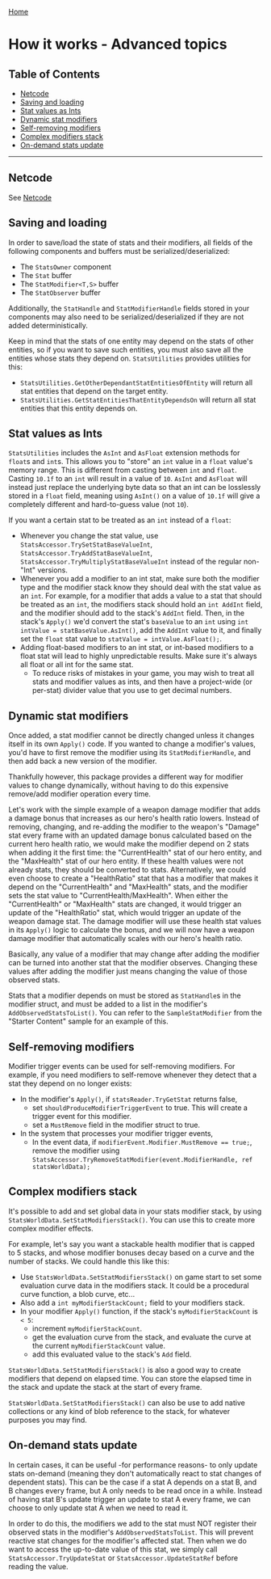 
[Home](../README.md)

# How it works - Advanced topics

## Table of Contents
* [Netcode](#netcode)
* [Saving and loading](#saving-and-loading)
* [Stat values as Ints](#stat-values-as-ints)
* [Dynamic stat modifiers](#dynamic-stat-modifiers)
* [Self-removing modifiers](#self-removing-modifiers)
* [Complex modifiers stack](#complex-modifiers-stack)
* [On-demand stats update](#stats-that-are-only-evaluared-on-demand)


---

## Netcode

See [Netcode](./advanced-netcode.md)


## Saving and loading

In order to save/load the state of stats and their modifiers, all fields of the following components and buffers must be serialized/deserialized:
* The `StatsOwner` component
* The `Stat` buffer
* The `StatModifier<T,S>` buffer
* The `StatObserver` buffer

Additionally, the `StatHandle` and `StatModifierHandle` fields stored in your components may also need to be serialized/deserialized if they are not added deterministically.

Keep in mind that the stats of one entity may depend on the stats of other entities, so if you want to save such entities, you must also save all the entities whose stats they depend on. `StatsUtilities` provides utilities for this:
* `StatsUtilities.GetOtherDependantStatEntitiesOfEntity` will return all stat entities that depend on the target entity.
* `StatsUtilities.GetStatEntitiesThatEntityDependsOn` will return all stat entities that this entity depends on.


## Stat values as Ints

`StatsUtilities` includes the `AsInt` and `AsFloat` extension methods for `float`s and `int`s. This allows you to "store" an `int` value in a `float` value's memory range. This is different from casting between `int` and `float`. Casting `10.1f` to an `int` will result in a value of `10`. `AsInt` and `AsFloat` will instead just replace the underlying byte data so that an int can be losslessly stored in a `float` field, meaning using `AsInt()` on a value of `10.1f` will give a completely different and hard-to-guess value (not `10`).

If you want a certain stat to be treated as an `int` instead of a `float`:
* Whenever you change the stat value, use `StatsAccessor.TrySetStatBaseValueInt`, `StatsAccessor.TryAddStatBaseValueInt`, `StatsAccessor.TryMultiplyStatBaseValueInt` instead of the regular non-"Int" versions.
* Whenever you add a modifier to an int stat, make sure both the modifier type and the modifier stack know they should deal with the stat value as an `int`. For example, for a modifier that adds a value to a stat that should be treated as an `int`, the modifiers stack should hold an `int AddInt` field, and the modifier should add to the stack's `AddInt` field. Then, in the stack's `Apply()` we'd convert the stat's `baseValue` to an `int` using `int intValue = statBaseValue.AsInt()`, add the `AddInt` value to it, and finally set the `float` stat value to `statValue = intValue.AsFloat();`.
* Adding float-based modifiers to an int stat, or int-based modifiers to a float stat will lead to highly unpredictable results. Make sure it's always all float or all int for the same stat.
    * To reduce risks of mistakes in your game, you may wish to treat all stats and modifier values as ints, and then have a project-wide (or per-stat) divider value that you use to get decimal numbers.


## Dynamic stat modifiers

Once added, a stat modifier cannot be directly changed unless it changes itself in its own `Apply()` code. If you wanted to change a modifier's values, you'd have to first remove the modifier using its `StatModifierHandle`, and then add back a new version of the modifier.

Thankfully however, this package provides a different way for modifier values to change dynamically, without having to do this expensive remove/add modifier operation every time. 

Let's work with the simple example of a weapon damage modifier that adds a damage bonus that increases as our hero's health ratio lowers. Instead of removing, changing, and re-adding the modifier to the weapon's "Damage" stat every frame with an updated damage bonus calculated based on the current hero health ratio, we would make the modifier depend on 2 stats when adding it the first time: the "CurrentHealth" stat of our hero entity, and the "MaxHealth" stat of our hero entity. If these health values were not already stats, they should be converted to stats. Alternatively, we could even choose to create a "HealthRatio" stat that has a modifier that makes it depend on the "CurrentHealth" and "MaxHealth" stats, and the modifier sets the stat value to "CurrentHealth/MaxHealth". When either the "CurrentHealth" or "MaxHealth" stats are changed, it would trigger an update of the "HealthRatio" stat, which would trigger an update of the weapon damage stat. The damage modifier will use these health stat values in its `Apply()` logic to calculate the bonus, and we will now have a weapon damage modifier that automatically scales with our hero's health ratio.

Basically, any value of a modifier that may change after adding the modifier can be turned into another stat that the modifier observes. Changing these values after adding the modifier just means changing the value of those observed stats.

Stats that a modifier depends on must be stored as `StatHandle`s in the modifier struct, and must be added to a list in the modifier's `AddObservedStatsToList()`. You can refer to the `SampleStatModifier` from the "Starter Content" sample for an example of this.


## Self-removing modifiers

Modifier trigger events can be used for self-removing modifiers. For example, if you need modifiers to self-remove whenever they detect that a stat they depend on no longer exists:
* In the modifier's `Apply()`, if `statsReader.TryGetStat` returns false, 
    * set `shouldProduceModifierTriggerEvent` to true. This will create a trigger event for this modifier.
    * set a `MustRemove` field in the modifier struct to true.
* In the system that processes your modifier trigger events,
    * In the event data, if `modifierEvent.Modifier.MustRemove == true;`, remove the modifier using `StatsAccessor.TryRemoveStatModifier(event.ModifierHandle, ref statsWorldData);`


## Complex modifiers stack

It's possible to add and set global data in your stats modifier stack, by using `StatsWorldData.SetStatModifiersStack()`. You can use this to create more complex modifier effects.

For example, let's say you want a stackable health modifier that is capped to 5 stacks, and whose modifier bonuses decay based on a curve and the number of stacks. We could handle this like this:
* Use `StatsWorldData.SetStatModifiersStack()` on game start to set some evaluation curve data in the modifiers stack. It could be a procedural curve function, a blob curve, etc...
* Also add a `int myModifierStackCount;` field to your modifiers stack.
* In your modifier `Apply()` function, if the stack's `myModifierStackCount` is `< 5`:
    * increment `myModifierStackCount`.
    * get the evaluation curve from the stack, and evaluate the curve at the current `myModifierStackCount` value.
    * add this evaluated value to the stack's `Add` field.

`StatsWorldData.SetStatModifiersStack()` is also a good way to create modifiers that depend on elapsed time. You can store the elapsed time in the stack and update the stack at the start of every frame.

`StatsWorldData.SetStatModifiersStack()` can also be use to add native collections or any kind of blob reference to the stack, for whatever purposes you may find.


## On-demand stats update

In certain cases, it can be useful -for performance reasons- to only update stats on-demand (meaning they don't automatically react to stat changes of dependent stats). This can be the case if a stat A depends on a stat B, and B changes every frame, but A only needs to be read once in a while. Instead of having stat B's update trigger an update to stat A every frame, we can choose to only update stat A when we need to read it.

In order to do this, the modifiers we add to the stat must NOT register their observed stats in the modifier's `AddObservedStatsToList`. This will prevent reactive stat changes for the modifier's affected stat. Then when we do want to access the up-to-date value of this stat, we simply call `StatsAccessor.TryUpdateStat` or `StatsAccessor.UpdateStatRef` before reading the value.